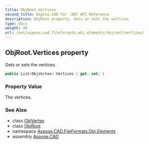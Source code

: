 ```yaml
---
title: ObjRoot.Vertices
second_title: Aspose.CAD for .NET API Reference
description: ObjRoot property. Gets or sets the vertices
type: docs
weight: 40
url: /net/aspose.cad.fileformats.obj.elements/objroot/vertices/
---
```

## ObjRoot.Vertices property

Gets or sets the vertices.

```csharp
public List<ObjVertex> Vertices { get; set; }
```

### Property Value

The vertices.

### See Also

* class [ObjVertex](../../../aspose.cad.fileformats.obj.vertexdata/objvertex/)
* class [ObjRoot](../)
* namespace [Aspose.CAD.FileFormats.Obj.Elements](../../objroot/)
* assembly [Aspose.CAD](../../../)


